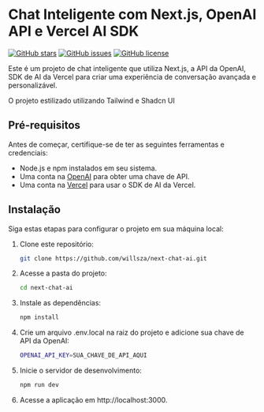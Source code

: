 # Chat Inteligente com Next.js, OpenAI API e Vercel AI SDK


[![GitHub stars](https://img.shields.io/github/stars/willsza/next-chat-ai?style=flat-square)](https://github.com/willsza/next-chat-ai/stargazers)
[![GitHub issues](https://img.shields.io/github/issues/willsza/next-chat-ai?style=flat-square)](https://github.com/willsza/next-chat-ai/issues)
[![GitHub license](https://img.shields.io/github/license/willsza/next-chat-ai?style=flat-square)](https://github.com/willsza/next-chat-ai/blob/main/LICENSE)

Este é um projeto de chat inteligente que utiliza Next.js, a API da OpenAI, SDK de AI da Vercel para criar uma experiência de conversação avançada e personalizável.

O projeto estilizado utilizando Tailwind e Shadcn UI

## Pré-requisitos

Antes de começar, certifique-se de ter as seguintes ferramentas e credenciais:

- Node.js e npm instalados em seu sistema.
- Uma conta na [OpenAI](https://openai.com) para obter uma chave de API.
- Uma conta na [Vercel](https://vercel.com) para usar o SDK de AI da Vercel.

## Instalação

Siga estas etapas para configurar o projeto em sua máquina local:

1. Clone este repositório:

   ```bash
   git clone https://github.com/willsza/next-chat-ai.git

2. Acesse a pasta do projeto:

   ```bash
   cd next-chat-ai

3. Instale as dependências:

   ```bash
   npm install

4. Crie um arquivo .env.local na raiz do projeto e adicione sua chave de API da OpenAI:

   ```bash
   OPENAI_API_KEY=SUA_CHAVE_DE_API_AQUI

5. Inicie o servidor de desenvolvimento:

   ```bash
   npm run dev

6. Acesse a aplicação em http://localhost:3000.